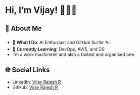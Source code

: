 # Hi, I’m Vijay! 🙋🏻‍♂️

## 🌟 About Me  
- 🔭 **What I Do**: AI Enthusiast and GitHub Surfer ⛷️.  
- 🌱 **Currently Learning**: DevOps, AWS, and DS
- I'm a work machine⚙️! and also a fastest and organised one.   

## 🌐 Social Links  
- LinkedIn: [Vijay Rajesh R](https://linkedin.com/in/vijayrajeshr)  
- GitHub: [Vijay Rajesh R](https://github.com/vijayrajeshr)  